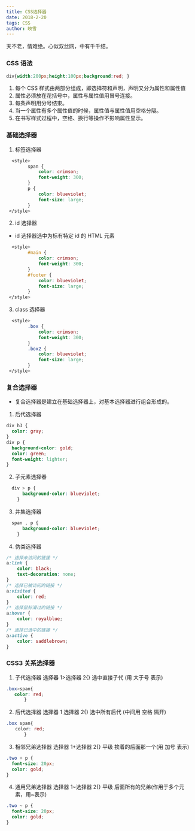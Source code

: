 ```yaml
---
title: CSS选择器
date: 2018-2-20
tags: CSS
author: 映雪
---
```


天不老，情难绝。心似双丝网，中有千千结。

<!--more-->

### CSS 语法

```css
div{width:200px;height:100px;background:red; }
```

1. 每个 CSS 样式由两部分组成，即选择符和声明，声明又分为属性和属性值
2. 属性必须放在花括号中，属性与属性值用冒号连接。
3. 每条声明用分号结束。
4. 当一个属性有多个属性值的时候，属性值与属性值用空格分隔。
5. 在书写样式过程中，空格、换行等操作不影响属性显示。


### 基础选择器

1. 标签选择器

```css
  <style>
        span {
            color: crimson;
            font-weight: 300;
        }
        p {
            color: blueviolet;
            font-size: large;
        }
 </style>
```

2. id 选择器

- id 选择器选中为标有特定 id 的 HTML 元素

```css
  <style>
        #main {
            color: crimson;
            font-weight: 300;
        }
        #footer {
            color: blueviolet;
            font-size: large;
        }
 </style>
```

3. class 选择器

```css
  <style>
        .box {
            color: crimson;
            font-weight: 300;
        }
        .box2 {
            color: blueviolet;
            font-size: large;
        }
 </style>
```

### 复合选择器

- 复合选择器是建立在基础选择器上，对基本选择器进行组合形成的。

1. 后代选择器

```css
div h3 {
  color: gray;
}
div p {
  background-color: gold;
  color: green;
  font-weight: lighter;
}
```

2. 子元素选择器

```css
  div > p {
​      background-color: blueviolet;
​    }
```

3. 并集选择器

```css
  span , p {
​      background-color: blueviolet;
​    }
```

4. 伪类选择器

```css
/* 选择未访问的链接 */
a:link {
    color: black;
    text-decoration: none;
}
/* 选择已被访问的链接 */
a:visited {
    color: red;
}
/* 选择鼠标滑过的链接 */
a:hover {
    color: royalblue;
}
/* 选择已选中的链接 */
a:active {
    color: saddlebrown;
}

```


### CSS3 关系选择器

1. 子代选择器 选择器 1>选择器 2{}
   选中直接子代 (用 大于号 表示)

```css
.box>span{
   color: red;　　　　　　
　　　　}
```

2. 后代选择器 选择器 1 选择器 2{}
   选中所有后代 (中间用 空格 隔开)

```css
.box span{
　　color: red;
　　　　}
```

3. 相邻兄弟选择器 选择器 1+选择器 2{}
   平级 挨着的后面那一个(用 加号 表示)

```css
.two + p {
  font-size: 20px;
  color: gold;
}
```

4. 通用兄弟选择器 选择器 1~选择器 2{}
   平级 后面所有的兄弟(作用于多个元素，用~表示)

```css
.two ~ p {
  font-size: 20px;
  color: gold;
}
```

